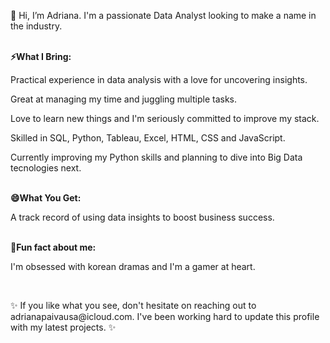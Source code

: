 <p>👋 Hi, I’m Adriana.
   I'm a passionate Data Analyst looking to make a name in the industry.
</p>
<br>
<b>⚡What I Bring:</b>
<br>
 <p> Practical experience in data analysis with a love for uncovering insights. </p>
 <p> Great at managing my time and juggling multiple tasks. </p>
 <p> Love to learn new things and I'm seriously committed to improve my stack.</p>
 <p> Skilled in SQL, Python, Tableau, Excel, HTML, CSS and JavaScript. </p>
 <p> Currently improving my Python skills and planning to dive into Big Data tecnologies next. </p>
<br>
<b>😄What You Get:</b>
<br>
 <p> A track record of using data insights to boost business success.</p>
<br>
<b>🎈Fun fact about me: </b>
<p>I'm obsessed with korean dramas and I'm a gamer at heart.</p>
<br>
<p>✨ If you like what you see, don't hesitate on reaching out to adrianapaivausa@icloud.com. I've been working hard to update this profile with my latest projects. ✨</p>



